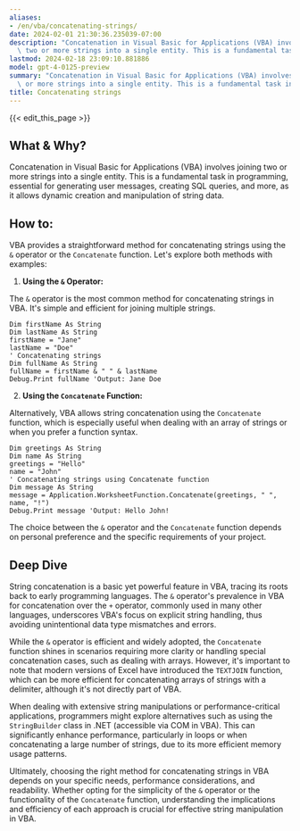 ```yaml
---
aliases:
- /en/vba/concatenating-strings/
date: 2024-02-01 21:30:36.235039-07:00
description: "Concatenation in Visual Basic for Applications (VBA) involves joining\
  \ two or more strings into a single entity. This is a fundamental task in programming,\u2026"
lastmod: 2024-02-18 23:09:10.881886
model: gpt-4-0125-preview
summary: "Concatenation in Visual Basic for Applications (VBA) involves joining two\
  \ or more strings into a single entity. This is a fundamental task in programming,\u2026"
title: Concatenating strings
---
```


{{< edit_this_page >}}

## What & Why?

Concatenation in Visual Basic for Applications (VBA) involves joining two or more strings into a single entity. This is a fundamental task in programming, essential for generating user messages, creating SQL queries, and more, as it allows dynamic creation and manipulation of string data.

## How to:

VBA provides a straightforward method for concatenating strings using the `&` operator or the `Concatenate` function. Let's explore both methods with examples:

1. **Using the `&` Operator:**

The `&` operator is the most common method for concatenating strings in VBA. It's simple and efficient for joining multiple strings.

```vb.net
Dim firstName As String
Dim lastName As String
firstName = "Jane"
lastName = "Doe"
' Concatenating strings
Dim fullName As String
fullName = firstName & " " & lastName
Debug.Print fullName 'Output: Jane Doe
```

2. **Using the `Concatenate` Function:**

Alternatively, VBA allows string concatenation using the `Concatenate` function, which is especially useful when dealing with an array of strings or when you prefer a function syntax.

```vb.net
Dim greetings As String
Dim name As String
greetings = "Hello"
name = "John"
' Concatenating strings using Concatenate function
Dim message As String
message = Application.WorksheetFunction.Concatenate(greetings, " ", name, "!")
Debug.Print message 'Output: Hello John!
```

The choice between the `&` operator and the `Concatenate` function depends on personal preference and the specific requirements of your project.

## Deep Dive

String concatenation is a basic yet powerful feature in VBA, tracing its roots back to early programming languages. The `&` operator's prevalence in VBA for concatenation over the `+` operator, commonly used in many other languages, underscores VBA's focus on explicit string handling, thus avoiding unintentional data type mismatches and errors.

While the `&` operator is efficient and widely adopted, the `Concatenate` function shines in scenarios requiring more clarity or handling special concatenation cases, such as dealing with arrays. However, it's important to note that modern versions of Excel have introduced the `TEXTJOIN` function, which can be more efficient for concatenating arrays of strings with a delimiter, although it's not directly part of VBA.

When dealing with extensive string manipulations or performance-critical applications, programmers might explore alternatives such as using the `StringBuilder` class in .NET (accessible via COM in VBA). This can significantly enhance performance, particularly in loops or when concatenating a large number of strings, due to its more efficient memory usage patterns.

Ultimately, choosing the right method for concatenating strings in VBA depends on your specific needs, performance considerations, and readability. Whether opting for the simplicity of the `&` operator or the functionality of the `Concatenate` function, understanding the implications and efficiency of each approach is crucial for effective string manipulation in VBA.
